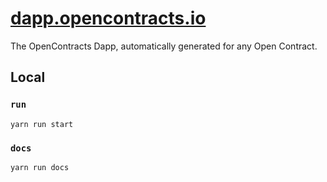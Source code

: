 # [dapp.opencontracts.io](https://dapp.opencontracts.io)
The OpenContracts Dapp, automatically generated for any Open Contract.

## Local 
### `run`
`yarn run start`

### `docs`
`yarn run docs`



